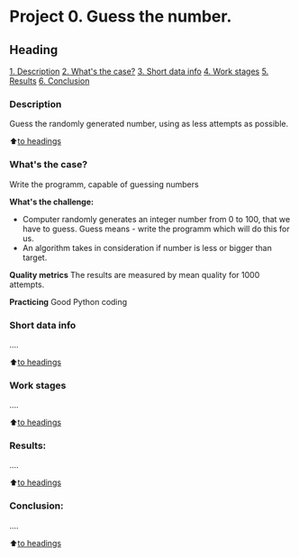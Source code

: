 # Project 0. Guess the number.

## Heading
[1. Description](https://github.com/Sirabaz/maybe_dnd/blob/master/project_0/readme.md#Description)
[2. What's the case?](https://github.com/Sirabaz/maybe_dnd/blob/master/project_0/readme.md#What's-the-case?)
[3. Short data info](https://github.com/Sirabaz/maybe_dnd/blob/master/project_0/readme.md#Short-data-info)
[4. Work stages](https://github.com/Sirabaz/maybe_dnd/blob/master/project_0/readme.md#Work-stages)
[5. Results](https://github.com/Sirabaz/maybe_dnd/blob/master/project_0/readme.md#Results)
[6. Conclusion](https://github.com/Sirabaz/maybe_dnd/blob/master/project_0/readme.md#Conclusion)

### Description
Guess the randomly generated number, using as less attempts as possible.

:arrow_up:[to headings](https://github.com/Sirabaz/maybe_dnd/blob/master/project_0/readme.md#Heading)

### What's the case?
Write the programm, capable of guessing numbers

**What's the challenge:**
- Computer randomly generates an integer number from 0 to 100, that we have to guess. Guess means - write the programm which will do this for us.
- An algorithm takes in consideration if number is less or bigger than target.

**Quality metrics**
The results are measured by mean quality for 1000 attempts.

**Practicing**
Good Python coding

### Short data info
....

:arrow_up:[to headings](https://github.com/Sirabaz/maybe_dnd/blob/master/project_0/readme.md#Heading)

### Work stages  
....

:arrow_up:[to headings](https://github.com/Sirabaz/maybe_dnd/blob/master/project_0/readme.md#Heading)


### Results:  
....

:arrow_up:[to headings](https://github.com/Sirabaz/maybe_dnd/blob/master/project_0/readme.md#Heading)


### Conclusion:  
....

:arrow_up:[to headings](https://github.com/Sirabaz/maybe_dnd/blob/master/project_0/readme.md#Heading)